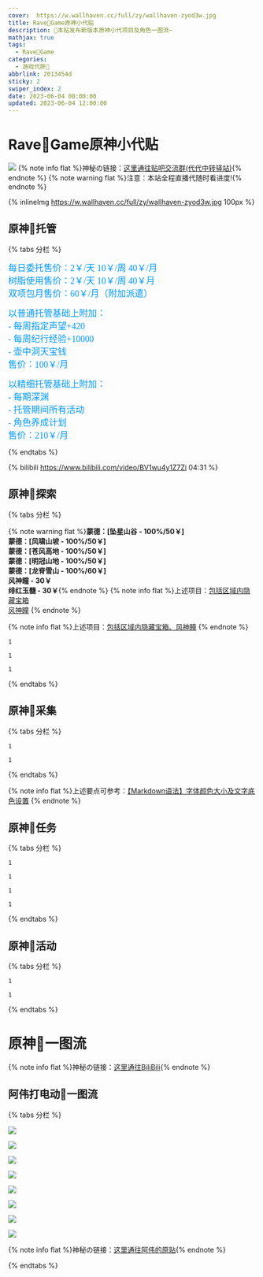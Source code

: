 ```yaml
---
cover:  https://w.wallhaven.cc/full/zy/wallhaven-zyod3w.jpg
title: Rave🥝Game原神小代贴
description: 🥧本贴发布新版本原神小代项目及角色一图流~
mathjax: true
tags:
  - Rave🥝Game
categories:
  - 游戏代肝🥝
abbrlink: 2013454d
sticky: 2
swiper_index: 2
date: 2023-06-04 00:00:00
updated: 2023-06-04 12:00:00
---
```



# Rave🥝Game原神小代贴
![](https://w.wallhaven.cc/full/zy/wallhaven-zyod3w.jpg)
{% note info flat %}神秘の链接：[这里通往贴吧交流群(代代中转驿站)](http://qm.qq.com/cgi-bin/qm/qr?_wv=1027&k=DH-Gn-QhSInAKWdPB3CgMTg5sNY0U6xE&authKey=ZDxLtFIjdOM7EMMVW7oIKbReAo%2B4xDd2NZXuz06dRQ7NWE6hwT9j0R1lxfPL50We&noverify=0&group_code=251862926){% endnote %}
{% note warning flat %}注意：本站全程直播代随时看进度!{% endnote %}

{% inlineImg https://w.wallhaven.cc/full/zy/wallhaven-zyod3w.jpg 100px %}

## 原神🥝托管

{% tabs 分栏 %}

<!-- tab 普通托管🥝 -->
<font color=#0099ff size=4 face="黑体">每日委托售价：2￥/天  10￥/周  40￥/月<br>树脂使用售价：2￥/天  10￥/周  40￥月<br>双项包月售价：60￥/月（附加派遣）</font>
<!-- endtab -->

<!-- tab 精细托管🥝 -->
<font color=#0099ff size=4 face="黑体">以普通托管基础上附加：<br>- 每周指定声望+420<br>- 每周纪行经验+10000<br>- 壶中洞天宝钱<br>售价：100￥/月</font>
<!-- endtab -->

<!-- tab 全职托管🥝 -->
<font color=#0099ff size=4 face="黑体">以精细托管基础上附加：<br>- 每期深渊<br>- 托管期间所有活动<br>- 角色养成计划<br>售价：210￥/月</font>
<!-- endtab -->

{% endtabs %}

{% bilibili https://www.bilibili.com/video/BV1wu4y1Z7Zi 04:31 %}

## 原神🥝探索
{% tabs 分栏 %}

<!-- tab 蒙德🥝 -->
{% note warning flat %}**蒙德：[坠星山谷 - 100%/50￥]<br>蒙德：[风啸山坡 - 100%/50￥]<br>蒙德：[苍风高地 - 100%/50￥]<br>蒙德：[明冠山地 - 100%/50￥]<br>蒙德：[龙脊雪山 - 100%/60￥]<br>风神瞳 - 30￥<br>绯红玉髓 - 30￥**{% endnote %}
{% note info flat %}上述项目：[包括区域内隐藏宝箱<br>风神瞳](https://blog.csdn.net/qq_43732429/article/details/108034518)
{% endnote %}
<!-- endtab -->
{% note info flat %}上述项目：[包括区域内隐藏宝箱、风神瞳](https://blog.csdn.net/qq_43732429/article/details/108034518)
{% endnote %}
<!-- tab 璃月🥝 -->
```YS
1
```
<!-- endtab -->

<!-- tab 稻妻🥝 -->
```YS
1
```
<!-- endtab -->

<!-- tab 须弥🥝 -->
```YS
1
```
<!-- endtab -->

{% endtabs %}

## 原神🥝采集

{% tabs 分栏 %}

<!-- tab 普通采集🥝 -->
```YS
1
```
<!-- endtab -->

<!-- tab 特殊采集🥝 -->
```YS
1
```
<!-- endtab -->

{% endtabs %}

{% note info flat %}上述要点可参考：[【Markdown语法】字体颜色大小及文字底色设置](https://blog.csdn.net/qq_43732429/article/details/108034518)
{% endnote %}


## 原神🥝任务

{% tabs 分栏 %}

<!-- tab 魔神任务🥝 -->
```YS
1
```
<!-- endtab -->

<!-- tab 传说任务🥝 -->
```YS
1
```
<!-- endtab -->

<!-- tab 邀约任务🥝 -->
```YS
1
```
<!-- endtab -->

<!-- tab 世界任务🥝 -->
```YS
1
```

<!-- endtab -->

{% endtabs %}



## 原神🥝活动
{% tabs 分栏 %}

<!-- tab 小型活动🥝 -->
```YS
1
```
<!-- endtab -->

<!-- tab 大型活动🥝 -->
```YS
1
```
<!-- endtab -->

{% endtabs %}


# 原神🥝一图流
{% note info flat %}神秘の链接：[这里通往BiliBili](https://www.bilibili.com/){% endnote %}

## 阿伟打电动🥝一图流

{% tabs 分栏 %}
<!-- tab 🥝3.7版本全角色一图流 -->
![](https://upload-bbs.miyoushe.com/upload/2023/05/30/289227673/ab6339f7c30c639959b7829ba24b48a0_3879503457127147892.png?x-oss-process=image/auto-orient,0/interlace,1/format,png)

![](https://upload-bbs.miyoushe.com/upload/2023/05/30/289227673/6fc1fd2b88a2091d4c035cc26574c6d9_6914417983013709810.png?x-oss-process=image/auto-orient,0/interlace,1/format,png)

![](https://upload-bbs.miyoushe.com/upload/2023/05/30/289227673/5b23d331ac9e26560bd8536217885cc4_1369967851347414084.png?x-oss-process=image/auto-orient,0/interlace,1/format,png)

![](https://upload-bbs.miyoushe.com/upload/2023/05/30/289227673/134f78e353dfe16687a67e0bb8028e30_2787598584737469003.png?x-oss-process=image/auto-orient,0/interlace,1/format,png)

![](https://upload-bbs.miyoushe.com/upload/2023/05/30/289227673/4fcff0ad958a4094f94b70a18b73e906_4475219033995531750.png?x-oss-process=image/auto-orient,0/interlace,1/format,png)

![](https://upload-bbs.miyoushe.com/upload/2023/05/30/289227673/92cf96ed31cfd930559d7bea524fbd19_1263612526054775783.png?x-oss-process=image/auto-orient,0/interlace,1/format,png)

![](https://upload-bbs.miyoushe.com/upload/2023/05/30/289227673/0fd1d08176ef7f1ff00777d591335984_8038976339233182959.png?x-oss-process=image/auto-orient,0/interlace,1/format,png)

![](https://upload-bbs.miyoushe.com/upload/2023/06/01/289227673/7fcae6b3ad08ea549a6642aa1f09e454_4204981477259555468.png?x-oss-process=image/auto-orient,0/interlace,1/format,png)

{% note info flat %}神秘の链接：[这里通往阿伟的原贴](https://www.miyoushe.com/ys/article/39939408/){% endnote %}
<!-- endtab -->

{% endtabs %}
